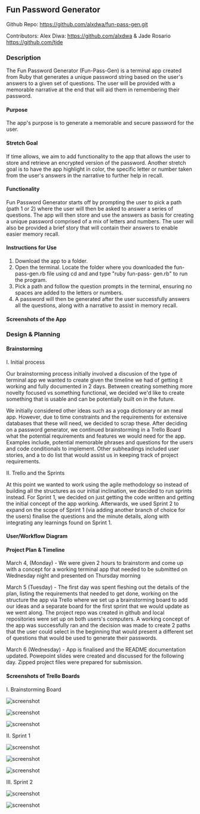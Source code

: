 ## Fun Password Generator ##

Github Repo: https://github.com/alxdwa/fun-pass-gen.git

Contributors: Alex Diwa: https://github.com/alxdwa & Jade Rosario https://github.com/tjde

### Description ###
The Fun Password Generator (Fun-Pass-Gen) is a terminal app created from Ruby that generates a unique password string based on the user's answers to a given set of questions. The user will be provided with a memorable narrative at the end that will aid them in remembering their password. 


#### Purpose ####

The app's purpose is to generate a memorable and secure password for the user.

#### Stretch Goal ####

If time allows, we aim to add functionality to the app that allows the user to store and retrieve an encrypted version of the password. Another stretch goal is to have the app highlight in color, the specific letter or number taken from the user's answers in the narrative to further help in recall. 

#### Functionality ####

Fun Password Generator starts off by prompting the user to pick a path (path 1 or 2) where the user will then be asked to answer a series of questions. The app will then store and use the answers as basis for creating a unique password comprised of a mix of letters and numbers. The user will also be provided a brief story that will contain their answers to enable easier memory recall.

#### Instructions for Use ####

1. Download the app to a folder.
2. Open the terminal. Locate the folder where you downloaded the fun-pass-gen.rb file using cd and and type "ruby fun-pass-       gen.rb" to run the program.
3. Pick a path and follow the question prompts in the terminal, ensuring no spaces are added to the letters or numbers.
4. A password will then be generated after the user successfully answers all the questions, along with a narrative to assist in memory recall.

#### Screenshots of the App ####


### Design & Planning ###

#### Brainstorming ####

I. Initial process

Our brainstorming process initially involved a discusion of the type of terminal app we wanted to create given the timeline we had of getting it working and fully documented in 2 days. Between creating something more novelty focused vs something functional, we decided we'd like to create something that is usable and can be potentially built on in the future.

We initially considered other ideas such as a yoga dictionary or an meal app. However, due to time constraints and the requirements for extensive databases that these will need, we decided to scrap these. After deciding on a password generator, we 
continued brainstorming in a Trello Board what the potential requirements and features we would need for the app. Examples include, potential memorable phrases and questions for the users and code conditionals to implement. Other subheadings included user stories, and a to do list that would assist us in keeping track of project requirements.

II. Trello and the Sprints

At this point we wanted to work using the agile methodology so instead of building all the structures as our initial inclination, we decided to run sprints instead. For Sprint 1, we decided on just getting the code written and getting the initial concept of the app working. Afterwards, we used Sprint 2 to expand on the scope of Sprint 1 (via adding another branch of choice for the users) finalise the questions and the minute details, along with integrating any learnings found on Sprint 1. 


#### User/Workflow Diagram ####

#### Project Plan & Timeline ####

March 4, (Monday) - We were given 2 hours to brainstorm and come up with a concept for a working terminal app that needed to be submitted on Wednesday night and presented on Thursday morning

March 5 (Tuesday) - The first day was spent fleshing out the details of the plan, listing the requirements that needed to get done, working on the structure the app via Trello where we set up a brainstorming board to add our ideas and a separate board for the first sprint that we would update as we went along. The project repo was created in github and local repositories were set up on both users's computers. A working concept of the app was successfully ran and the decision was made to create 2 paths that the user could select in the beginning that would present a different set of questions that would be used to generate their passwords. 

March 6 (Wednesday) - App is finalised and the README documentation updated. Powepoint slides were created and discussed for the following day. Zipped project files were prepared for submission.


#### Screenshots of Trello Boards ####

I. Brainstorming Board

![screenshot](docs/1_trello_day1a.png)

![screenshot](docs/2_trello_day1b.png)

![screenshot](docs/3_trello_day1c.png)

II. Sprint 1

![screenshot](docs/4_agile_sprint1_todo.png)

![screenshot](docs/9_agile_sprint1_inprogress.png)

![screenshot](docs/10_agile_sprint1_complete.png)

III. Sprint 2

![screenshot](docs/14_agile_sprint2.png)

![screenshot](docs/14_agile_sprint3.png)

